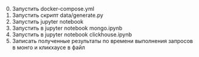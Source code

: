 0) Запустить docker-compose.yml
1) Запустить скрипт data/generate.py
2) Запустить jupyter notebook 
3) Запустить в jupyter notebook  mongo.ipynb
4) Запустить в jupyter notebook  clickhouse.ipynb
5) Записать полученные результаты по времени выполнения запросов в монго и кликхаусе в файл